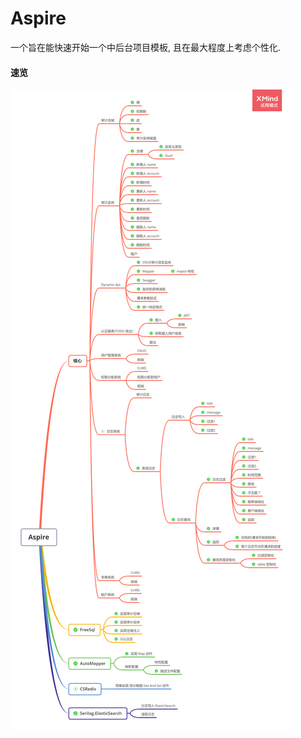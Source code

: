 # Aspire
一个旨在能快速开始一个中后台项目模板, 且在最大程度上考虑个性化. 

#### 速览

![速览](https://github.com/sc1994/Aspire/blob/56484d04a55ef3340c0b224d4b3ef71ccf542fdc/docs/statics/Aspire.png)
